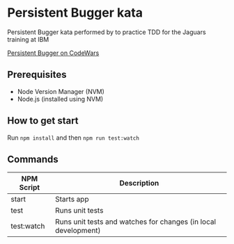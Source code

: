 # Persistent Bugger kata 

Persistent Bugger kata performed by to practice TDD for the Jaguars training at IBM

[Persistent Bugger on CodeWars](https://www.codewars.com/kata/55bf01e5a717a0d57e0000ec)

## Prerequisites

- Node Version Manager (NVM)
- Node.js (installed using NVM)

## How to get start

Run `npm install` and then `npm run test:watch`

## Commands

| NPM Script | Description                                                    |
| ---------- | -------------------------------------------------------------- |
| start      | Starts app                                                     |
| test       | Runs unit tests                                                |
| test:watch | Runs unit tests and watches for changes (in local development) |
